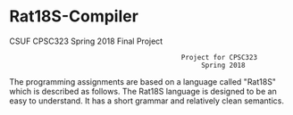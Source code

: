 # Rat18S-Compiler
CSUF CPSC323 Spring 2018 Final Project

                                               Project for CPSC323
                                                    Spring 2018

The programming assignments are based on a language called "Rat18S" which is described as
follows. The Rat18S language is designed to be an easy to understand.  It has a short grammar and  relatively clean semantics.  
